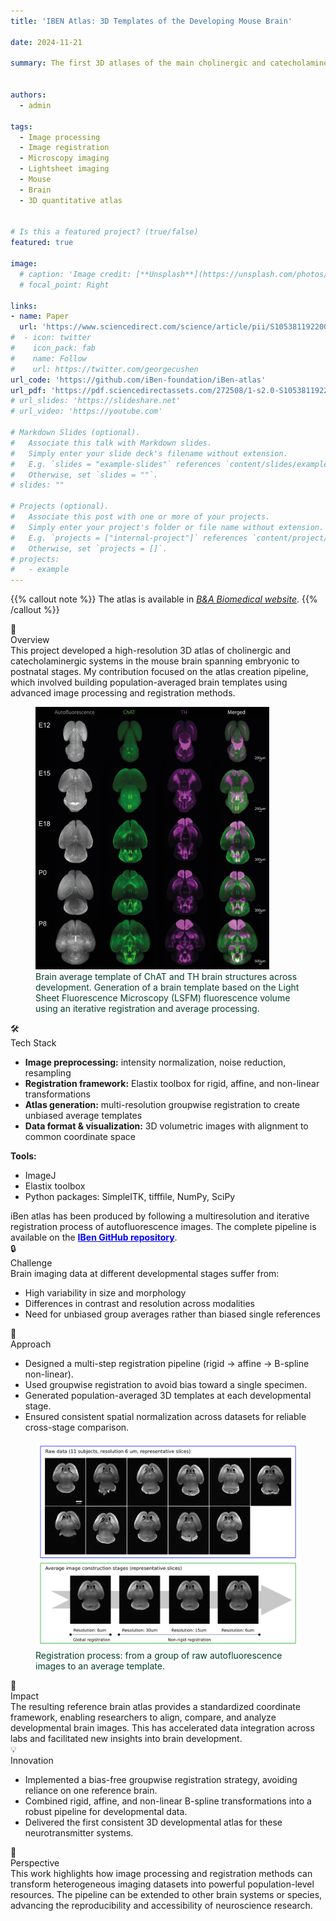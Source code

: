```yaml
---
title: 'IBEN Atlas: 3D Templates of the Developing Mouse Brain'

date: 2024-11-21

summary: The first 3D atlases of the main cholinergic and catecholaminergic systems in the mouse brain from embryonic day 12 (E12) to post-natal day 8 (P8)


authors:
  - admin

tags:
  - Image processing
  - Image registration
  - Microscopy imaging
  - Lightsheet imaging
  - Mouse
  - Brain
  - 3D quantitative atlas


# Is this a featured project? (true/false)
featured: true

image:
  # caption: 'Image credit: [**Unsplash**](https://unsplash.com/photos/bzdhc5b3Bxs)'
  # focal_point: Right

links:
- name: Paper
  url: 'https://www.sciencedirect.com/science/article/pii/S1053811922006103?via%3Dihub'
#  - icon: twitter
#    icon_pack: fab
#    name: Follow
#    url: https://twitter.com/georgecushen
url_code: 'https://github.com/iBen-foundation/iBen-atlas'
url_pdf: 'https://pdf.sciencedirectassets.com/272508/1-s2.0-S1053811922X0013X/1-s2.0-S1053811922006103/main.pdf?X-Amz-Security-Token=IQoJb3JpZ2luX2VjEA0aCXVzLWVhc3QtMSJIMEYCIQDF%2BNaAIhV%2FMX33cFT0%2FLaTlQfwXOEdEOKmq7v%2FUjXRoAIhAI%2B0POnVpQ2T8kp3mrLbjn%2BhdDn5cC1F%2B6d87edgQ4VqKrwFCKX%2F%2F%2F%2F%2F%2F%2F%2F%2F%2FwEQBRoMMDU5MDAzNTQ2ODY1Igw3%2BiD5mZvyNGi%2BpUMqkAVDoPk%2FDl8WSpHAcFTOTa0uI7HqX%2FhEOAtKGwV933I%2BoZukYsot9yTwCxwnNG%2BdFCwOduXH1xg6DEWK%2FO9NhS5mUI33%2FTyQzJF9SrYBxcn4tlnKGuj8izkEoE0OxEzkqXueprlK6y84RLIN0adeI7GIQ3jA8UG6znJ4UNj6VyCdw7yL0boJA9rj0btm5nRqpwbA6%2F9OgPgc3oDTjvhJDRkmf0Qo%2BHFbMtU0wF70zba5eUbl%2F8NNOQ2TfCNHjyKoOm%2BsvN2Gbo5UA82ULtVsXDxOnEhpSNOf4cXRe%2BFuvTz0FebANtJoxo3Jk%2BTtA9L8zSz5cqxF%2FeNM8to57CCoag2BLrZjv2jQjRSUbzDPKaNoTJyvnhp4a%2BBxIhN89ASaastdZUOhW987WFF0dJCgRohSac6ZW55lZ2APZKpO6M2xsK1ZTQaBZm9y6yW0jcw5AsHdrcnjutbyBq2xuAB4naaOD4kjq1Dzja%2FFJrfaSksXAkb8wj0VRvqGa1q0l6KWflBYDRIKX7s8yNIe8gfnHWr4XYfyttsSQKWHnPzGwiSUFyuWDDCxr%2BAWKcuGas%2Bn1TiWyVSvRROsSAuZ3B19xX5%2BZV7nQ36C7OGZJKQpTIP3qt5m48Lwx0BEtbI6m0IBVMy%2FahuLQYlvoI%2B8JrnlZeqPViuMjv2gKRhAUCFPpmnbF4LDqNMwtztSbVdit56GUClzRrGqqVFOgVW2aBY5vqCKJBXL5HIjdQoREllFJxWq8A%2FPKcNl85OWTpaKnMQSBvX98loVAoeKQf32bekGk7ws43ouUbYPlyknzw8YGujBb07owuGBtk785aHc6fdbniUzE6J7L7gP3vXFJc3bPpia%2Ft%2B0tb6FIhzl4srIxB%2FO6DDpxfy5BjqwAaXD9b0m%2Fasst3YV6TZycF0JYVnPMx3CnUTzyhu6fXV1oAdiX0G6mXIH9XzoIjQC7sDVwr7ch2N2Y2UklDJzW0IUDPWZt5unRSm%2BGH8dNQep50Ju7Wh1sqxYlv85aN4MFy1UXgp6vp4hc606tVEDMjLmh%2BXM%2BNlrS8P%2FVU6PAwp8LdROI3%2BA4xLdhrMJz%2BG8Y1zCMoIcbEXH7PhR3%2FH2GNTvejHeRUJMsBp3mvNzkhOK&X-Amz-Algorithm=AWS4-HMAC-SHA256&X-Amz-Date=20241121T123928Z&X-Amz-SignedHeaders=host&X-Amz-Expires=300&X-Amz-Credential=ASIAQ3PHCVTY3QIVCV2R%2F20241121%2Fus-east-1%2Fs3%2Faws4_request&X-Amz-Signature=401ac27fb4af164f3ee9987da0b079dbecdaeaacbfbf81e87f193c9b3c7f2185&hash=86ed1db5eafa00776a4d370edac82d86cbb172be557bbea4b33934015401ebcf&host=68042c943591013ac2b2430a89b270f6af2c76d8dfd086a07176afe7c76c2c61&pii=S1053811922006103&tid=spdf-64fe944a-6b47-4566-84d0-4c0d6ad63479&sid=6253b44251ab104fe3081594bbbf9d22f05egxrqb&type=client&tsoh=d3d3LnNjaWVuY2VkaXJlY3QuY29t&ua=0011560250540d075d&rr=8e60be20c8f011ad&cc=fr'
# url_slides: 'https://slideshare.net'
# url_video: 'https://youtube.com'

# Markdown Slides (optional).
#   Associate this talk with Markdown slides.
#   Simply enter your slide deck's filename without extension.
#   E.g. `slides = "example-slides"` references `content/slides/example-slides.md`.
#   Otherwise, set `slides = ""`.
# slides: ""

# Projects (optional).
#   Associate this post with one or more of your projects.
#   Simply enter your project's folder or file name without extension.
#   E.g. `projects = ["internal-project"]` references `content/project/deep-learning/index.md`.
#   Otherwise, set `projects = []`.
# projects:
#   - example
---
```


{{% callout note %}}
The atlas is available in [_B&A Biomedical website_](https://www.babiomedical.com/projects/iben-atlas/).
{{% /callout %}}


<div class="info-box overview">
  <div class="content">
    <div class="title-container">
      <div class="icon">📝</div>
      <div class="title">Overview</div>
    </div>
    <div class="description">
        This project developed a high-resolution 3D atlas of cholinergic and catecholaminergic systems in the mouse brain spanning embryonic to postnatal stages. My contribution focused on the atlas creation pipeline, which involved building population-averaged brain templates using advanced image processing and registration methods.
        <figure>
          <img src="average-template.png" alt="Figure: What is IBen atlas?">
          <figcaption style="color:#003F2E;">
            Brain average template of ChAT and TH brain structures across development. Generation of a brain template based on the Light Sheet Fluorescence Microscopy (LSFM) fluorescence volume using an iterative registration and average processing.
          </figcaption>
        </figure>
    </div>
  </div>
</div>

<div class="info-box tools">
  <div class="content">
    <div class="title-container">
      <div class="icon">🛠️</div>
      <div class="title">Tech Stack</div>
    </div>
    <div class="description">
        <ul>
            <li><b>Image preprocessing:</b> intensity normalization, noise reduction, resampling</li>
            <li><b>Registration framework:</b> Elastix toolbox for rigid, affine, and non-linear transformations</li>
            <li><b>Atlas generation:</b> multi-resolution groupwise registration to create unbiased average templates</li>
            <li><b>Data format & visualization:</b> 3D volumetric images with alignment to common coordinate space</li>
        </ul>
        <b>Tools:</b>
        <ul>
            <li>ImageJ</li>
            <li>Elastix toolbox</li>
            <li>Python packages: SimpleITK, tifffile, NumPy, SciPy</li>
        </ul>
        iBen atlas has been produced by following a multiresolution and iterative registration process of autofluorescence images. The complete pipeline is available on the <a href="https://github.com/iBen-foundation/iBen-atlas" target="_blank" style="color: blue;"><strong>IBen GitHub repository</strong></a>.
        <style>
          .two-column-list {
            columns: 2; /* Creates two columns */
            -webkit-columns: 2;
            -moz-columns: 2;
            list-style-position: inside; /* Ensures list bullets align */
            padding-left: 0;
          }
          .two-column-list li {
            display: inline-block;
            width: 100%;
          }
        </style>
    </div>
  </div>
</div>

<div class="info-box challenge">
  <div class="content">
    <div class="title-container">
      <div class="icon">🔒</div>
      <div class="title">Challenge</div>
    </div>
    <div class="description">
        Brain imaging data at different developmental stages suffer from:
        <ul>
          <li>High variability in size and morphology</li>
          <li>Differences in contrast and resolution across modalities</li>
          <li>Need for unbiased group averages rather than biased single references</li>
        </ul>
    </div>
  </div>
</div>

<div class="info-box approach">
  <div class="content">
    <div class="title-container">
      <div class="icon">🔑</div>
      <div class="title">Approach</div>
    </div>
    <div class="description">
        <ul>
          <li>Designed a multi-step registration pipeline (rigid → affine → B-spline non-linear).</li>
          <li>Used groupwise registration to avoid bias toward a single specimen.</li>
          <li>Generated population-averaged 3D templates at each developmental stage.</li>
          <li>Ensured consistent spatial normalization across datasets for reliable cross-stage comparison.</li>
        </ul>
        <figure>
          <img src="Registration-process.png" alt="Figure: Registration process">
          <figcaption style="color:#003F2E;">
            Registration process: from a group of raw autofluorescence images to an average template.
          </figcaption>
        </figure>
    </div>
  </div>
</div>

<div class="info-box impact">
  <div class="content">
    <div class="title-container">
      <div class="icon">🌟</div>
      <div class="title">Impact</div>
    </div>
    <div class="description">
          The resulting reference brain atlas provides a standardized coordinate framework, enabling researchers to align, compare, and analyze developmental brain images. This has accelerated data integration across labs and facilitated new insights into brain development.
    </div>
  </div>
</div>

<div class="info-box innovation">
  <div class="content">
    <div class="title-container">
      <div class="icon">💡</div>
      <div class="title">Innovation</div>
    </div>
    <div class="description">
        <ul>
          <li> Implemented a bias-free groupwise registration strategy, avoiding reliance on one reference brain.</li>
          <li> Combined rigid, affine, and non-linear B-spline transformations into a robust pipeline for developmental data.</li>
          <li> Delivered the first consistent 3D developmental atlas for these neurotransmitter systems.</li>
        </ul>
    </div>
  </div>
</div>

<div class="info-box perspective">
  <div class="content">
    <div class="title-container">
      <div class="icon">🔭</div>
      <div class="title">Perspective</div>
    </div>
    <div class="description">
      This work highlights how image processing and registration methods can transform heterogeneous imaging datasets into powerful population-level resources. The pipeline can be extended to other brain systems or species, advancing the reproducibility and accessibility of neuroscience research.
    </div>
  </div>
</div>
